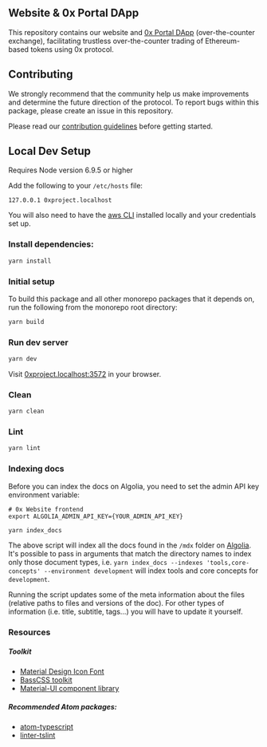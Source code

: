 ## Website & 0x Portal DApp

This repository contains our website and [0x Portal DApp][portal-url] (over-the-counter exchange), facilitating trustless over-the-counter trading of Ethereum-based tokens using 0x protocol.

[website-url]: https://0x.org/
[portal-url]: https://0x.org/portal

## Contributing

We strongly recommend that the community help us make improvements and determine the future direction of the protocol. To report bugs within this package, please create an issue in this repository.

Please read our [contribution guidelines](../../CONTRIBUTING.md) before getting started. 

## Local Dev Setup

Requires Node version 6.9.5 or higher

Add the following to your `/etc/hosts` file:

```
127.0.0.1 0xproject.localhost
```

You will also need to have the [aws CLI](https://docs.aws.amazon.com/cli/latest/userguide/cli-chap-install.html) installed locally and your credentials set up.

### Install dependencies:

```bash
yarn install
```

### Initial setup

To build this package and all other monorepo packages that it depends on, run the following from the monorepo root directory:

```bash
yarn build
```

### Run dev server

```bash
yarn dev
```

Visit [0xproject.localhost:3572](http://0xproject.localhost:3572) in your browser.

### Clean

```bash
yarn clean
```

### Lint

```bash
yarn lint
```

### Indexing docs

Before you can index the docs on Algolia, you need to set the admin API key environment variable:

```
# 0x Website frontend
export ALGOLIA_ADMIN_API_KEY={YOUR_ADMIN_API_KEY}
```

```bash
yarn index_docs
```

The above script will index all the docs found in the `/mdx` folder on [Algolia](https://www.algolia.com/). It's possible to pass in arguments that match the directory names to index only those document types, i.e. `yarn index_docs --indexes 'tools,core-concepts' --environment development` will index tools and core concepts for `development`.

Running the script updates some of the meta information about the files (relative paths to files and versions of the doc). For other types of information (i.e. title, subtitle, tags...) you will have to update it yourself.

### Resources

##### Toolkit

-   [Material Design Icon Font](http://zavoloklom.github.io/material-design-iconic-font/icons.html#directional)
-   [BassCSS toolkit](http://basscss.com/)
-   [Material-UI component library](http://www.material-ui.com/#/)

##### Recommended Atom packages:

-   [atom-typescript](https://atom.io/packages/atom-typescript)
-   [linter-tslint](https://atom.io/packages/linter-tslint)
